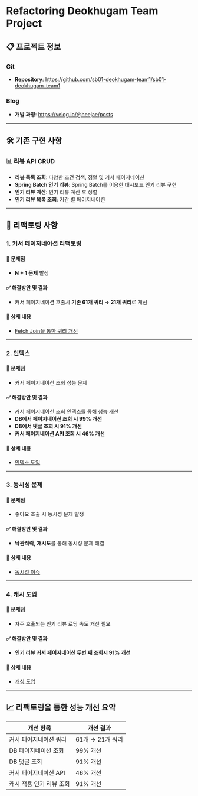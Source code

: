 # Refactoring Deokhugam Team Project

## 📋 프로젝트 정보

### Git
- **Repository**: https://github.com/sb01-deokhugam-team1/sb01-deokhugam-team1

### Blog
- **개발 과정**: https://velog.io/@heejae/posts

---

## 🛠️ 기존 구현 사항

### 📊 리뷰 API CRUD
- **리뷰 목록 조회**: 다양한 조건 검색, 정렬 및 커서 페이지네이션
- **Spring Batch 인기 리뷰**: Spring Batch를 이용한 대시보드 인기 리뷰 구현
- **인기 리뷰 계산**: 인기 리뷰 계산 후 정렬
- **인기 리뷰 목록 조회**: 기간 별 페이지네이션

---

## 🔧 리팩토링 사항

### 1. 커서 페이지네이션 리팩토링

#### 🚨 문제점
- **N + 1 문제** 발생

#### ✅ 해결방안 및 결과
- 커서 페이지네이션 호출시 **기존 61개 쿼리 → 21개 쿼리**로 개선

#### 📖 상세 내용
- [Fetch Join을 통한 쿼리 개선](https://velog.io/@heejae/%ED%8C%80-%ED%94%84%EB%A1%9C%EC%A0%9D%ED%8A%B8%EA%B0%80-%EB%81%9D%EB%82%9C-%ED%9B%84-%EB%A6%AC%ED%8E%99%ED%86%A0%EB%A7%811)

---

### 2. 인덱스

#### 🚨 문제점
- 커서 페이지네이션 조회 성능 문제

#### ✅ 해결방안 및 결과
- 커서 페이지네이션 조회 인덱스를 통해 성능 개선
- **DB에서 페이지네이션 조회 시 99% 개선**
- **DB에서 댓글 조회 시 91% 개선**
- **커서 페이지네이션 API 조회 시 46% 개선**

#### 📖 상세 내용
- [인덱스 도입](https://velog.io/@heejae/%EC%9D%B8%EB%8D%B1%EC%8A%A4-%EB%8F%84%EC%9E%85)

---

### 3. 동시성 문제

#### 🚨 문제점
- 좋아요 호출 시 동시성 문제 발생

#### ✅ 해결방안 및 결과
- **낙관적락, 재시도**를 통해 동시성 문제 해결

#### 📖 상세 내용
- [동시성 이슈](https://velog.io/@heejae/%EB%8F%99%EC%8B%9C%EC%84%B1-%EC%9D%B4%EC%8A%88)

---

### 4. 캐시 도입

#### 🚨 문제점
- 자주 호출되는 인기 리뷰 로딩 속도 개선 필요

#### ✅ 해결방안 및 결과
- **인기 리뷰 커서 페이지네이션 두번 째 조회시 91% 개선**

#### 📖 상세 내용
- [캐싱 도입](https://velog.io/@heejae/%EC%BA%90%EC%8B%B1-%EC%A0%84%EB%9E%B5)

---

## 📈 리팩토링을 통한 성능 개선 요약

| 개선 항목 | 개선 결과 |
|----------|----------|
| 커서 페이지네이션 쿼리 | 61개 → 21개 쿼리 |
| DB 페이지네이션 조회 | 99% 개선 |
| DB 댓글 조회 | 91% 개선 |
| 커서 페이지네이션 API | 46% 개선 |
| 캐시 적용 인기 리뷰 조회 | 91% 개선 |
